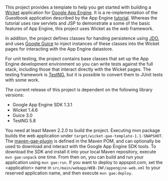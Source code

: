 This project provides a template to help you get started with building a [Wicket](http://wicket.apache.org) application for [Google App Engine](https://cloud.google.com/appengine/docs). It is a re-implementation of the Guestbook application described by the App Engine [tutorial](https://cloud.google.com/appengine/docs/java/gettingstarted/introduction). Whereas the tutorial uses raw servlets and JSP to demonstrate a some of the basic features of App Engine, this project uses Wicket as the web framework.

In addition, the project defines classes for handing persistence using [JDO](https://cloud.google.com/appengine/docs/java/datastore), and uses [Google Guice](https://github.com/google/guice) to inject instances of these classes into the Wicket pages for interacting with the App Engine datastore.

For unit testing, the project contains base classes that set up the App Engine development environment so you can write tests against the full stack, including those that interact directly with the Wicket pages. The testing framework is [TestNG](http://testng.org), but it is possible to convert them to JUnit tests with some work.

The current release of this project is dependent on the following library versions:

* Google App Engine SDK 1.3.1
* Wicket 1.4.6
* Guice 3.0
* TestNG 5.8

You need at least Maven 2.2.0 to build the project. Executing mvn package builds the web application under `target/wicket-gae-template-1.1-SNAPSHOT`. The [maven-gae-plugin](https://github.com/maven-gae-plugin/maven-gae-plugin) is defined in the Maven POM, and can optionally be used to download and interact with the Google App Engine SDK tools. To download the SDK and install it into your local Maven repository, execute `mvn gae:unpack` one time. From then on, you can build and run your application using `mvn gae:run`. If you want to deploy to appspot.com, set the \<application\> name in `src/main/webapp/WEB-INF/appengine-web.xml` to your reserved application name, and then execute `mvn gae:deploy`.

